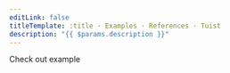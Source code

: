 ```yaml
---
editLink: false
titleTemplate: :title · Examples · References · Tuist
description: "{{ $params.description }}"
---
```


<script setup>
import { useData } from 'vitepress'

// params is a Vue ref
const { params } = useData()

</script>

<!-- @content -->

<a :href="params.url" target="blank">Check out example</a>
